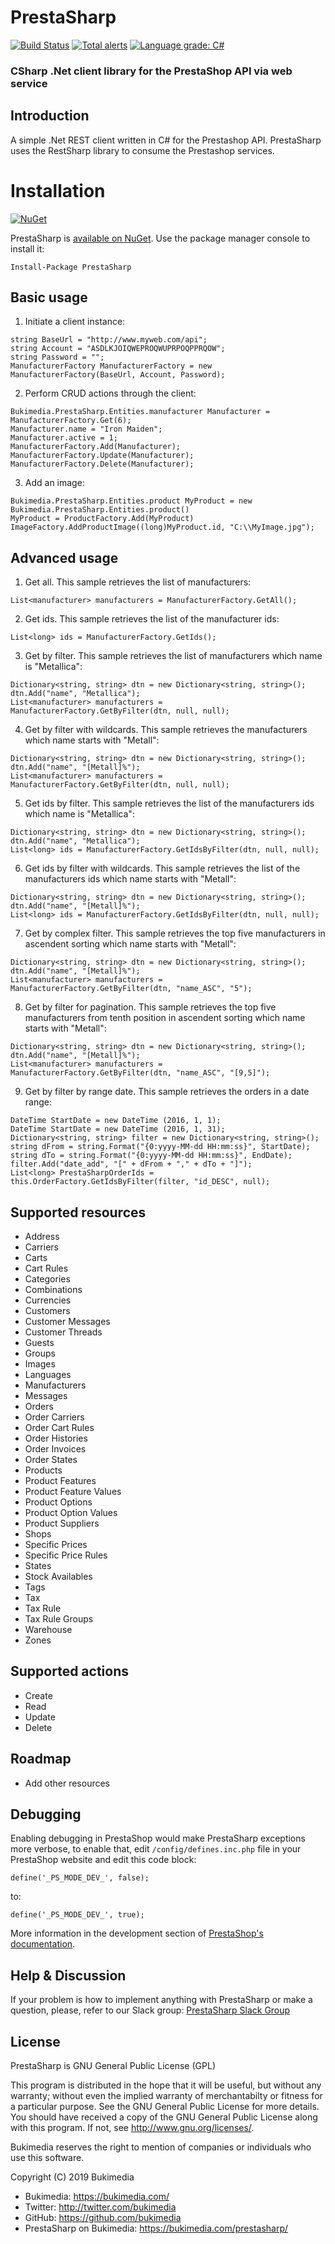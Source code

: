 # PrestaSharp

[![Build Status](https://travis-ci.org/Bukimedia/PrestaSharp.svg?branch=master)](https://travis-ci.org/Bukimedia/PrestaSharp)
[![Total alerts](https://img.shields.io/lgtm/alerts/g/Bukimedia/PrestaSharp.svg?logo=lgtm&logoWidth=18)](https://lgtm.com/projects/g/Bukimedia/PrestaSharp/alerts/)
[![Language grade: C#](https://img.shields.io/lgtm/grade/csharp/g/Bukimedia/PrestaSharp.svg?logo=lgtm&logoWidth=18)](https://lgtm.com/projects/g/Bukimedia/PrestaSharp/context:csharp)

### CSharp .Net client library for the PrestaShop API via web service

## Introduction
A simple .Net REST client written in C# for the Prestashop API.
PrestaSharp uses the RestSharp library to consume the Prestashop services.

# Installation

[![NuGet](https://buildstats.info/nuget/PrestaSharp)](http://www.nuget.org/packages/PrestaSharp)

PrestaSharp is [available on NuGet](https://www.nuget.org/packages/PrestaSharp/). Use the package manager
console to install it:

```
Install-Package PrestaSharp
```

## Basic usage
1) Initiate a client instance:

```
string BaseUrl = "http://www.myweb.com/api";
string Account = "ASDLKJOIQWEPROQWUPRPOQPPRQOW";
string Password = "";
ManufacturerFactory ManufacturerFactory = new ManufacturerFactory(BaseUrl, Account, Password);
```

2) Perform CRUD actions through the client:

```
Bukimedia.PrestaSharp.Entities.manufacturer Manufacturer = ManufacturerFactory.Get(6);
Manufacturer.name = "Iron Maiden";
Manufacturer.active = 1;        
ManufacturerFactory.Add(Manufacturer);
ManufacturerFactory.Update(Manufacturer);
ManufacturerFactory.Delete(Manufacturer);
```

3) Add an image:

```
Bukimedia.PrestaSharp.Entities.product MyProduct = new Bukimedia.PrestaSharp.Entities.product()
MyProduct = ProductFactory.Add(MyProduct)
ImageFactory.AddProductImage((long)MyProduct.id, "C:\\MyImage.jpg");
```

## Advanced usage
1) Get all. This sample retrieves the list of manufacturers:

```
List<manufacturer> manufacturers = ManufacturerFactory.GetAll();
```

2) Get ids. This sample retrieves the list of the manufacturer ids:

```
List<long> ids = ManufacturerFactory.GetIds();
```

3) Get by filter. This sample retrieves the list of manufacturers which name is "Metallica":

```
Dictionary<string, string> dtn = new Dictionary<string, string>();
dtn.Add("name", "Metallica");
List<manufacturer> manufacturers = ManufacturerFactory.GetByFilter(dtn, null, null);
```

4) Get by filter with wildcards. This sample retrieves the manufacturers which name starts with "Metall":

```
Dictionary<string, string> dtn = new Dictionary<string, string>();
dtn.Add("name", "[Metall]%");
List<manufacturer> manufacturers = ManufacturerFactory.GetByFilter(dtn, null, null);
```

5) Get ids by filter. This sample retrieves the list of the manufacturers ids which name is "Metallica":

```
Dictionary<string, string> dtn = new Dictionary<string, string>();
dtn.Add("name", "Metallica");
List<long> ids = ManufacturerFactory.GetIdsByFilter(dtn, null, null);
```

6) Get ids by filter with wildcards. This sample retrieves the list of the manufacturers ids which name starts with "Metall":

```
Dictionary<string, string> dtn = new Dictionary<string, string>();
dtn.Add("name", "[Metall]%");
List<long> ids = ManufacturerFactory.GetIdsByFilter(dtn, null, null);
```

7) Get by complex filter. This sample retrieves the top five manufacturers in ascendent sorting which name starts with "Metall":

```
Dictionary<string, string> dtn = new Dictionary<string, string>();
dtn.Add("name", "[Metall]%");
List<manufacturer> manufacturers = ManufacturerFactory.GetByFilter(dtn, "name_ASC", "5");
```

8) Get by filter for pagination. This sample retrieves the top five manufacturers from tenth position in ascendent sorting which name starts with "Metall":

```
Dictionary<string, string> dtn = new Dictionary<string, string>();
dtn.Add("name", "[Metall]%");
List<manufacturer> manufacturers = ManufacturerFactory.GetByFilter(dtn, "name_ASC", "[9,5]");
```

9) Get by filter by range date. This sample retrieves the orders in a date range:

```
DateTime StartDate = new DateTime (2016, 1, 1);
DateTime StartDate = new DateTime (2016, 1, 31);
Dictionary<string, string> filter = new Dictionary<string, string>();
string dFrom = string.Format("{0:yyyy-MM-dd HH:mm:ss}", StartDate);
string dTo = string.Format("{0:yyyy-MM-dd HH:mm:ss}", EndDate);
filter.Add("date_add", "[" + dFrom + "," + dTo + "]");
List<long> PrestaSharpOrderIds = this.OrderFactory.GetIdsByFilter(filter, "id_DESC", null);
```

## Supported resources
- Address
- Carriers
- Carts
- Cart Rules
- Categories
- Combinations
- Currencies
- Customers
- Customer Messages
- Customer Threads
- Guests
- Groups
- Images
- Languages
- Manufacturers
- Messages
- Orders
- Order Carriers
- Order Cart Rules
- Order Histories
- Order Invoices
- Order States
- Products
- Product Features
- Product Feature Values
- Product Options
- Product Option Values
- Product Suppliers
- Shops
- Specific Prices
- Specific Price Rules
- States
- Stock Availables
- Tags
- Tax
- Tax Rule
- Tax Rule Groups
- Warehouse
- Zones

## Supported actions
- Create
- Read
- Update
- Delete

## Roadmap
- Add other resources

## Debugging

Enabling debugging in PrestaShop would make PrestaSharp exceptions more verbose, to enable that, edit ```/config/defines.inc.php``` file in your PrestaShop website and edit this code block:

```
define('_PS_MODE_DEV_', false);
```

to:

```
define('_PS_MODE_DEV_', true);
```

More information in the development section of [PrestaShop's documentation](http://doc.prestashop.com/display/PS15/Setting+up+your+local+development+environment).

## Help & Discussion

If your problem is how to implement anything with PrestaSharp or make a question,
please, refer to our Slack group: 
[PrestaSharp Slack Group](https://join.slack.com/t/prestasharp/shared_invite/enQtNTM2OTI1OTg0NzUyLTY4NDdkZDFmY2EwMGE4MTMzZjk5YzZiMTk3MzUwNzUxNTdhMWEwZjFjNDJiZTIyMjI0MDM0NTcwMzIzNGI0Njc)

## License
PrestaSharp is GNU General Public License (GPL)

This program is distributed in the hope that it will be useful, but without any warranty; without even the implied warranty of merchantabilty or fitness for a particular purpose. See the GNU General Public License for more details. You should have received a copy of the GNU General Public License along with this program. If not, see <http://www.gnu.org/licenses/>.

Bukimedia reserves the right to mention of companies or individuals who use this software.

Copyright (C) 2019 Bukimedia
- Bukimedia: https://bukimedia.com/
- Twitter: http://twitter.com/bukimedia
- GitHub: https://github.com/bukimedia
- PrestaSharp on Bukimedia: https://bukimedia.com/prestasharp/
